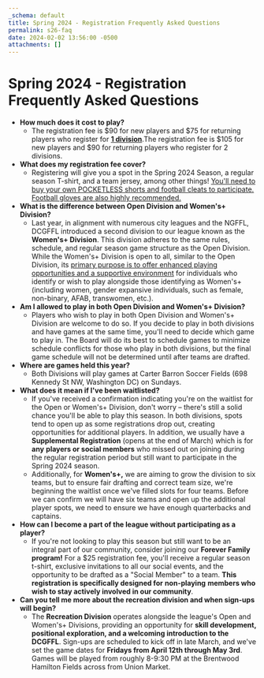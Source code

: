 ```yaml
---
_schema: default
title: Spring 2024 - Registration Frequently Asked Questions
permalink: s26-faq
date: 2024-02-02 13:56:00 -0500
attachments: []
---
```

# Spring 2024 - Registration Frequently Asked Questions

* **How much does it cost to play?**&nbsp;
  * The registration fee is $90 for new players and $75 for returning players who register for <u><strong>1 division</strong></u>.The registration fee is $105 for new players and $90 for returning players who register for 2 divisions.
* **What does my registration fee cover?**
  * Registering will give you a spot in the Spring 2024 Season, a regular season T-shirt, and a team jersey, among other things! <u>You'll need to buy your own POCKETLESS shorts and football cleats to participate. Football gloves are also highly recommended.</u>
* **What is the difference between Open Division and Women's+ Division?**
  * Last year, in alignment with numerous city leagues and the NGFFL, DCGFFL introduced a second division to our league known as the **Women's+ Division**. This division adheres to the same rules, schedule, and regular season game structure as the Open Division. While the Women's+ Division is open to all, similar to the Open Division, its <u>primary purpose is to offer enhanced playing opportunities and a supportive environment</u> for individuals who identify or wish to play alongside those identifying as Women's+ (including women, gender expansive individuals, such as female, non-binary, AFAB, transwomen, etc.).
* **Am I allowed to play in both Open Division and Women's+ Division?**
  * Players who wish to play in both Open Division and Women's+ Division are welcome to do so. If you decide to play in both divisions and have games at the same time, you'll need to decide which game to play in. The Board will do its best to schedule games to minimize schedule conflicts for those who play in both divisions, but the final game schedule will not be determined until after teams are drafted.
* **Where are games held this year?**
  * Both Divisions will play games at Carter Barron Soccer Fields (698 Kennedy St NW, Washington DC) on Sundays.
* **What does it mean if I've been waitlisted?**
  * If you've received a confirmation indicating you're on the waitlist for the Open or Women's+ Division, don't worry – there's still a solid chance you'll be able to play this season. In both divisions, spots tend to open up as some registrations drop out, creating opportunities for additional players. In addition, we usually have a **Supplemental Registration** (opens at the end of March) which is for **any** **players or social members** who missed out on joining during the regular registration period but still want to participate in the Spring 2024 season.
  * Additionally, for **Women's+,** we are aiming to grow the division to six teams, but to ensure fair drafting and correct team size, we're beginning the waitlist once we've filled slots for four teams. Before we can confirm we will have six teams and open up the additional player spots, we need to ensure we have enough quarterbacks and captains.
* **How can I become a part of the league without participating as a player?**
  * If you're not looking to play this season but still want to be an integral part of our community, consider joining our **Forever Family** **program!** For a $25 registration fee, you'll receive a regular season t-shirt, exclusive invitations to all our social events, and the opportunity to be drafted as a "Social Member" to a team. **This registration is specifically designed for** **non-playing** **members who wish to stay actively involved in our community**.
* **Can you tell me more about the recreation division and when sign-ups will begin?**
  * The **Recreation Division** operates alongside the league's Open and Women's+ Divisions, providing an opportunity for **skill development, positional exploration, and a welcoming introduction to the DCGFFL**. Sign-ups are scheduled to kick off in late March, and we've set the game dates for **Fridays from April 12th through May 3rd**. Games will be played from roughly 8-9:30 PM at the Brentwood Hamilton Fields across from Union Market.